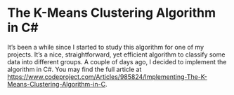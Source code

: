 # The K-Means Clustering Algorithm in C#

It’s been a while since I started to study this algorithm for one of my projects. It’s a nice, straightforward, yet efficient algorithm to classify some data into different groups. A couple of days ago, I decided to implement the algorithm in C#. You may find the full article at https://www.codeproject.com/Articles/985824/Implementing-The-K-Means-Clustering-Algorithm-in-C.
